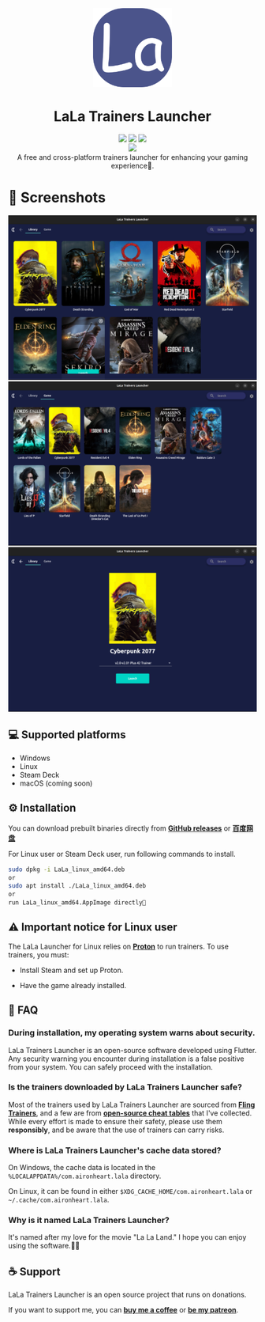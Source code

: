 <div align="center">
  <img width="160" src="image/LaLa_round.png">
  <h1>LaLa Trainers Launcher</h1>
  <div>
    <img src="https://img.shields.io/badge/Windows-0078D6?style=for-the-badge&logo=windows&logoColor=white">
    <img src="https://img.shields.io/badge/Linux-FCC624?style=for-the-badge&logo=linux&logoColor=black">
    <img src="https://img.shields.io/badge/steam-%23000000.svg?style=for-the-badge&logo=steam&logoColor=white">
  </div>
    <div>
    <img src="https://img.shields.io/badge/License-AGPL_v3-blue.svg">
  </div>
  A free and cross-platform trainers launcher for enhancing your gaming experience🤗.
</div>

# 👀 Screenshots
<div align="center">
  <img src="image/library.png" width=600 />
  <img src="image/game.png" width=600 />
  <img src="image/detail.png" width=600 />
</div>

## 💻 Supported platforms

* Windows
* Linux
* Steam Deck
* macOS (coming soon)

## ⚙️ Installation

You can download prebuilt binaries directly from [**GitHub releases**](https://github.com/wyyadd/LaLa/releases) or [**百度网盘**](https://pan.baidu.com/s/1lMDy5VXMja4rVnD5E-9cFw?pwd=lala)

For Linux user or Steam Deck user, run following commands to install.
```bash
sudo dpkg -i LaLa_linux_amd64.deb
or
sudo apt install ./LaLa_linux_amd64.deb
or
run LaLa_linux_amd64.AppImage directly🥰
```

## ⚠️ Important notice for Linux user
The LaLa Launcher for Linux relies on [**Proton**](https://github.com/ValveSoftware/Proton) to run trainers. To use trainers, you must:

- Install Steam and set up Proton.

- Have the game already installed.

## 🙋 FAQ

### During installation, my operating system warns about security.
LaLa Trainers Launcher is an open-source software developed using Flutter. Any security warning you encounter during installation is a false positive from your system. You can safely proceed with the installation.

### Is the trainers downloaded by LaLa Trainers Launcher safe?
Most of the trainers used by LaLa Trainers Launcher are sourced from [**Fling Trainers**](https://flingtrainer.com), and a few are from [**open-source cheat tables**](https://github.com/wyyadd/trainers) that I've collected. While every effort is made to ensure their safety, please use them **responsibly**, and be aware that the use of trainers can carry risks.

### Where is LaLa Trainers Launcher's cache data stored?
On Windows, the cache data is located in the ```%LOCALAPPDATA%/com.aironheart.lala``` directory.

On Linux, it can be found in either ```$XDG_CACHE_HOME/com.aironheart.lala``` or ```~/.cache/com.aironheart.lala```.

### Why is it named LaLa Trainers Launcher?
It's named after my love for the movie "La La Land." I hope you can enjoy using the software.💃🏽

## ☕ Support
LaLa Trainers Launcher is an open source project that runs on donations.

If you want to support me, you can [**buy me a coffee**](https://ko-fi.com/LaLaLauncher) or [**be my patreon**](https://www.patreon.com/LaLaLauncher).

